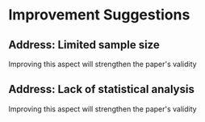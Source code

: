 # Improvement Suggestions

## Address: Limited sample size
Improving this aspect will strengthen the paper's validity

## Address: Lack of statistical analysis
Improving this aspect will strengthen the paper's validity

